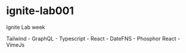 # ignite-lab001
Ignite Lab week

Tailwind -
GraphQL -
Typescript -
React -
DateFNS -
Phosphor React -
VimeJs 

